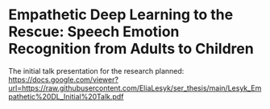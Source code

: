 # Empathetic Deep Learning to the Rescue: Speech Emotion Recognition from Adults to Children

The initial talk presentation for the research planned:
https://docs.google.com/viewer?url=https://raw.githubusercontent.com/EliaLesyk/ser_thesis/main/Lesyk_Empathetic%20DL_Initial%20Talk.pdf
